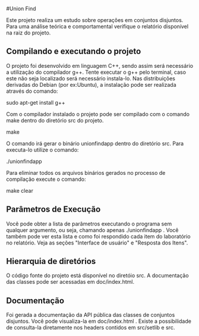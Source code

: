#Union Find

Este projeto realiza um estudo sobre operações em conjuntos disjuntos. Para uma análise teórica e comportamental verifique o relatório disponível na raiz do projeto.

## Compilando e executando o projeto

O projeto foi desenvolvido em linguagem C++, sendo assim será necessário a utilização
do compilador g++. Tente executar o g++ pelo terminal, caso este não seja localizado
será necessário instala-lo. Nas distribuições derivadas do Debian (por ex:Ubuntu), a
instalação pode ser realizada através do comando:

sudo apt-get install g++

Com o compilador instalado o projeto pode ser compilado com o comando make
dentro do diretório src do projeto.

make

O comando irá gerar o binário unionfindapp dentro do diretório src. Para executa-lo utilize
o comando:

./unionfindapp 

Para eliminar todos os arquivos binários gerados no processo de compilação execute o comando:

make clear

## Parâmetros de Execução
Você pode obter a lista de parâmetros executando o programa sem qualquer argumento, ou seja, chamando apenas ./unionfindapp . Você também pode ver esta lista e como foi respondido cada item do laboratório no relatório. Veja as seções "Interface de usuário" e "Resposta dos Itens".

## Hierarquia de diretórios
O código fonte do projeto está disponível no diretóio src. A documentação das classes pode ser acessadas em doc/index.html.

## Documentação
Foi gerada a documentação da API pública das classes de conjuntos disjuntos. Você pode visualiza-la em doc/index.html . Existe a possibilidade de consulta-la diretamente nos headers contidos em src/setlib e src. 

